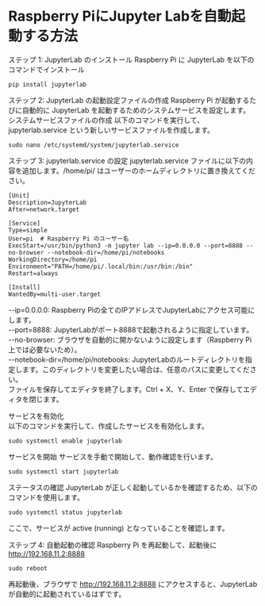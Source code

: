 # Raspberry PiにJupyter Labを自動起動する方法

ステップ 1: JupyterLab のインストール
Raspberry Pi に JupyterLab を以下のコマンドでインストール
```
pip install jupyterlab
```

ステップ 2: JupyterLab の起動設定ファイルの作成
Raspberry Pi が起動するたびに自動的に JupyterLab を起動するためのシステムサービスを設定します。
システムサービスファイルの作成
以下のコマンドを実行して、jupyterlab.service という新しいサービスファイルを作成します。
```
sudo nano /etc/systemd/system/jupyterlab.service
```

ステップ 3: jupyterlab.service の設定
jupyterlab.service ファイルに以下の内容を追加します。/home/pi/ はユーザーのホームディレクトリに置き換えてください。
```service:jupyterlab.service
[Unit]
Description=JupyterLab
After=network.target

[Service]
Type=simple
User=pi  # Raspberry Pi のユーザー名
ExecStart=/usr/bin/python3 -m jupyter lab --ip=0.0.0.0 --port=8888 --no-browser --notebook-dir=/home/pi/notebooks
WorkingDirectory=/home/pi
Environment="PATH=/home/pi/.local/bin:/usr/bin:/bin"
Restart=always

[Install]
WantedBy=multi-user.target
```
--ip=0.0.0.0: Raspberry Piの全てのIPアドレスでJupyterLabにアクセス可能にします。  
--port=8888: JupyterLabがポート8888で起動されるように指定しています。  
--no-browser: ブラウザを自動的に開かないように設定します（Raspberry Pi上では必要ないため）。  
--notebook-dir=/home/pi/notebooks: JupyterLabのルートディレクトリを指定します。このディレクトリを変更したい場合は、任意のパスに変更してください。  
ファイルを保存してエディタを終了します。Ctrl + X、Y、Enter で保存してエディタを閉じます。  

サービスを有効化  
以下のコマンドを実行して、作成したサービスを有効化します。  
```
sudo systemctl enable jupyterlab
```
サービスを開始
サービスを手動で開始して、動作確認を行います。
```
sudo systemctl start jupyterlab
```
ステータスの確認
JupyterLab が正しく起動しているかを確認するため、以下のコマンドを使用します。

```
sudo systemctl status jupyterlab
```
ここで、サービスが active (running) となっていることを確認します。

ステップ 4: 自動起動の確認
Raspberry Pi を再起動して、起動後に http://192.168.11.2:8888 

```
sudo reboot
```
再起動後、ブラウザで http://192.168.11.2:8888 にアクセスすると、JupyterLab が自動的に起動されているはずです。
